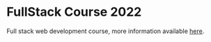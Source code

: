 # FullStack Course 2022
Full stack web development course, more information available [here](https://fullstackopen.com/en/about).
